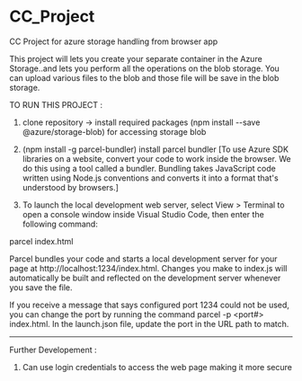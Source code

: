 # CC_Project
CC Project for azure storage handling from browser app

This project will lets you create your separate container in the Azure Storage..and lets you perform all the operations on the blob storage.
You can upload various files to the blob and those file will be save in the blob storage.

TO RUN THIS PROJECT :
1. clone repository -> install required packages (npm install --save @azure/storage-blob) for accessing storage blob

2. (npm install -g parcel-bundler) install parcel bundler
[To use Azure SDK libraries on a website, convert your code to work inside the browser. We do this using a tool called a bundler. Bundling takes JavaScript code written using Node.js conventions and converts it into a format that's understood by browsers.]

3. To launch the local development web server, select View > Terminal to open a console window inside Visual Studio Code, then enter the following command:

parcel index.html

Parcel bundles your code and starts a local development server for your page at http://localhost:1234/index.html. Changes you make to index.js will automatically be built and reflected on the development server whenever you save the file.

If you receive a message that says configured port 1234 could not be used, you can change the port by running the command 
parcel -p <port#> index.html. 
In the launch.json file, update the port in the URL path to match.

********************************************************************************************************************************************************

Further Developement : 
1. Can use login credentials to access the web page making it more secure

